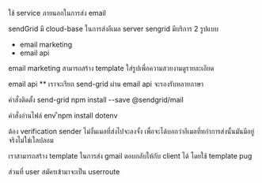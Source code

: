 ใช้ service ภายนอกในการส่ง email

sendGrid
มี cloud-base ในการส่งอีเมล server
sengrid มีบริการ 2 รูปแบบ
- email marketing
- email api

email marketing
สามารถสร้าง template ใส่รูปเพื่อความสวยงามดูรายละเอียด

email api **
เราจะเรียก send-grid ผ่าน email api จะรองรับหลายภาษา


คำสั่งติดตั้ง send-grid 
npm install --save @sendgrid/mail

คำสั่งอ่านไฟล์ env
ืnpm install dotenv


ต้อง verification sender 
ไม่งั้นเมลที่ส่งไปจะลงจั้ง เพื่อจะได้บอกว่าอีเมลที่ทกำการส่งนั้นมันมีอยู่จริงไม่ใช่เใลปลอม


เราสามารถสร้าง template ในการส่ง gmail ตอบกลับให้กับ client ได้
โดยใช้ template pug


ส่วนที่ user สมัครเข้ามาจะเป็น userroute 